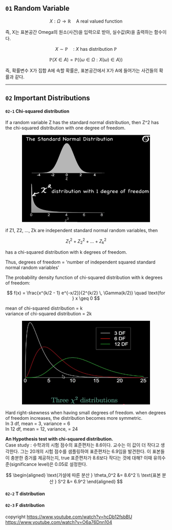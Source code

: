 ## `01` Random Variable
$$
X : \Omega \to \mathbb{R} \quad \text{A real valued function}
$$

즉, X는 표본공간 Omega의 원소(사건)을 입력으로 받아, 
실수값(R)을 출력하는 함수이다.

$$
X \sim \mathbb{P} \quad \text{: $X$ has distribution $\mathbb{P}$}
$$

$$
\mathbb{P}(X \in A) = \mathbb{P}(\{\omega \in \Omega : X(\omega) \in A\})
$$

즉, 확률변수 X가 집합 A에 속할 확률은, 표본공간에서 X가 A에 들어가는 사건들의 확률과 같다.

---

## `02` Important Distributions
#### `02-1` Chi-squared distribution
If a random variable Z has the standard normal distribution, then Z^2 has the chi-squared distribution with one degree of freedom. 

<p align="center">
<img src="../img/chi-squared_1.png" alt="설명" width="400">
</p>

if Z1, Z2, ..., Zk are independent standard normal random variables, then 

$$
Z_1^2 + Z_2^2 + ... + Z_k^2
$$

has a chi-squared distribution with k degrees of freedom.

Thus, degrees of freedom = 'number of independent squared standard normal random variables'

The probability density function of chi-squared distribution with k degrees of freedom:

$$
f(x) = \frac{x^{k/2 - 1} e^{-x/2}}{2^{k/2} \, \Gamma(k/2)} 
\quad \text{for } x \geq 0
$$

mean of chi-squared distribution = k
<br>variance of chi-squared distribution = 2k

<p align="center">
<img src="../img/chi-squared_2.png" alt="설명" width="400">
</p>

Hard right-skewness when having small degrees of freedom. when degrees of freedom increases, the distribution becomes more symmetric.
<br>In 3 df, mean = 3, variance = 6
<br>In 12 df, mean = 12, variance, = 24

**An Hypothesis test with chi-squared distribution.**
<br>Case study : 수학과의 시험 점수의 표준편차는 8.6이다. 교수는 이 값이 더 작다고 생각한다. 그는 20개의 시험 점수를 샘플링하여 표준편차는 6.9임을 발견한다. 이 표본들이 충분한 증거를 제공하는지, true 표준편차가 8.6보다 작다는 것에 대해? 이때 유의수준(significance level)은 0.05로 설정한다.

$$
\begin{aligned}
\text{가설에 따른 분산 } \theta_0^2 &= 8.6^2 \\
\text{표본 분산 } S^2 &= 6.9^2
\end{aligned}
$$





#### `02-2` T distribution
#### `02-3` F distribution

copyright
https://www.youtube.com/watch?v=hcDb12fsbBU
https://www.youtube.com/watch?v=O6a76Dnn104
